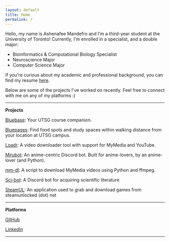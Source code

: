 ```yaml
---
layout: default
title: Home
permalink: /
---
```


Hello, my name is Ashenafee Mandefro and I'm a third-year student at the University of Toronto! Currently, I'm enrolled in a specialist, and a double major:

- Bioinformatics & Computational Biology Specialist
- Neuroscience Major
- Computer Science Major

If you're curious about my academic and professional background, you can find my resume [here](https://www.ashenafee.com/resume.pdf).

Below are some of the projects I've worked on recently. Feel free to connect with me on any of my platforms :)

---

**Projects**

[Bluebase](https://github.com/ashenafee/bluebase): Your UTSG course companion.

[Bluepages](https://github.com/ashenafee/course-project-aarves): Find food spots and study spaces within walking distance from your location at UTSG campus.

[Loadr](https://www.ashenafee.com/LoadrFX/): A video downloader tool with support for MyMedia and YouTube.

[Mirubot](https://github.com/ashenafee/Mirubot): An anime-centric Discord bot. Built for anime-lovers, by an anime-lover (and Python).

[mm-dl](https://github.com/ashenafee/mm-dl): A script to download MyMedia videos using Python and ffmpeg.

[Sci-bot](https://github.com/ashenafee/scibot): A Discord bot for acquiring scientific literature

[SteamUL](https://github.com/ashenafee/SteamUL): An application used to grab and download games from steamunlocked (dot) net

---

**Platforms**

[GitHub](https://github.com/ashenafee)

[LinkedIn](https://www.linkedin.com/in/ashenafee/)

---